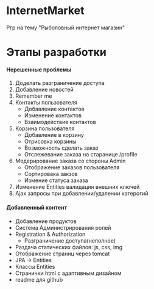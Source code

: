 # InternetMarket
Ргр на тему "Рыболовный интернет магазин"

# Этапы разработки
#### Нерешенные проблемы
1. Доделать разграничение доступа
2. Добавление новостей
3. Remember me
4. Контакты пользователя
    * Добавление контактов
    * Изменение контактов
    * Взаимодействие контактов
5. Корзина пользователя
    * Добавление в корзину
    * Отрисовка корзины
    * Возможность сделать заказ
    * Отслежевание заказа на старанице /profile
6. Модерирование заказа со стороны Admin
    * Отображение заказов пользователя
    * Сортировака закзов
    * Измение статуса заказа
7. Изменение Entities валидация внешних ключей 
8. Ajax запросы при добавлении/удалении катерогий
    
#### Добавленный контент
* Добавление продуктов
* Система Администрирования ролей
* Registration & Authorization
    * Разграничение доступа(неполное)
* Раздача статических файлов: js, css, img
* Отображение страниц через tomcat 
* JPA -> Entities
* Классы Entities
* Странички html с адаптивным дизайном
* readme для github
